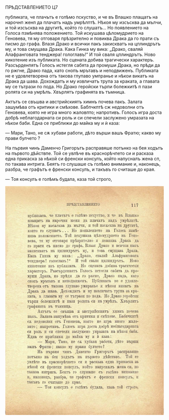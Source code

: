 ﻿ПРѢДСТАВЛЕНИЕТО	Ц7

публиката, че плачътъ е голѣмо пскуство, и че въ Влашко плащатъ на нарочнп женп да плачатъ надъ умрѣлптѣ. Нѣкоя му изсъсква да мълчи, и той изсъсква на другитѣ, който го слушатъ... Но появлението на Голоса пзмѣнява положението. Той искушава цѣломудрието на Геновева, тя му отговаря прѣзрително и повиква Драка да го прати съ писмо до графа. Влазя Драко и всички пакъ закискватъ на цплиндрътъ му, и това смущава Драка. Кака Гинка му вика: „Драко, сваляй Алафранговата тенджера! гологлавъ!“ И той сваля цплиндрътъ. Ново кикотение изъ публиката. Но сцената добива трагически характеръ. Разсърденпятъ Голосъ истегля сабята да промуши Драка, но прѣди да го ржгне, Драко пада, като снопъ мрътавъ и неподвиженъ. Публиката не е удовлетворена отъ такова глупаво умпранье и нѣкои викатъ на Драка да шава. Дохождатъ и му извличатъ трупа за краката, а главата му се тътрази по пода. Но Драко геройски търпи болежкитѣ п пази ролята си на умрѣлъ. Хвърлятъ графинята въ тъмница.

Актътъ се свъшва и австрийскиятъ химнъ почева пакъ. Залата зашумѣва отъ критики и смѣхове. Бабпчкптѣ сж недоволни отъ Геновева, която не игра много жаловпто; напротивъ. Голосъ игра доста добрѣ неблагодарната си роль и си спечели заслужено умразата на нѣкои баби. Една се приближи до майка му и ѝ каза:

— Мари, Тано, не сѫ хубави работи, дѣто върши вашъ Фратю; какво му прави булчето ?

На първия чинъ Даменчо Григорътъ расправяше потънко на бея ходътъ на първото дѣйствпе. Той се увлѣче въ краснорѣчпето си и расказа една прикаска за нѣкой си френски консулъ, който напусналъ жена сп, по такава интрига. Беятъ го слушаше съ голѣмо внимание и, наконецъ, разбра, че графътъ е френски консулъ, и такъвъ го считаше до края.

— Тоя консулъ е голѣмъ будала, каза той строго,

![original](images/136.jpg)

